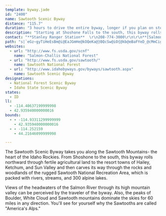 ```yaml
---
template: byway.jade
id: "2400"
name: Sawtooth Scenic Byway
distance: "115.7"
duration: "3 hours to drive the entire byway, longer if you plan on stopping along the way."
description: "Starting at Shoshone Falls to the south, this byway rolls northward through the European-style ski resort of Sun Valley and carves its way through the Sawtooth National Recreation Area."
contact: "**Stanley Ranger Station**  \r\n208-774-3000\r\n\r\n**[Salmon-Challis National Forest](http://www.fs.fed.us/r4/sc/)**  \r\n208-756-5100\r\n\r\n**[Sawtooth National Forest](http://www.fs.fed.us/r4/sawtooth/)**  \r\n208-737-3200"
path: "s|`eGz~gyTiHeEsBm@i@EaJGmHe@kOQeKa@}BQcSw@iO{@kb@eBaFYeD_@cMmCig@iMaJeCmi@iPqDy@{LsByHeAeFe@_YBmx@^et@?ya@XeeAL{m@EgYMem@?yGEcS_AeJeAiJsAoGmAeR{EgH}ByOiG}~C{qAmdBis@i{A_o@cvHy_DiDeBsEeB{_@iPaZuLeNeGm{@a^gj@wUuL_F}EcBsEwA}GkBiRmEgC_@{NmBuKeAoO}@}lGmc@qHm@}IaAq|@yKcH_Bo~@yUgMyCo^kEud@aGgEw@}GoBmGqCkDoBebAon@ox@yj@qDkB_Ba@whDyf@qFsA_d@_OiD_@sSgA}Da@mDcAyB{@mh@eUaHeBiDk@cBKgl@?cAAoAW{JgEmX}M}CoAaEm@sUoBiDc@oNmDaFgBiCgBsC_DoRoXiDsE_BiBwAqAiBmAyAq@}Cu@_CWwEEw}@A_TLiNS_bAEq_BD_CPsATq^lMgJtCaI~Ccb@tNgFrBqPrFqQrGmKfDaE~AcYbKgB~@{B~AmnBjjBkc@xb@cuAtrAs@`AeAvC_@nBSlCElDNjBT|A`BzGJnB?jAYlBe@dB}@`ByBjBqbBljA}BxAmI`EqHxBq[rGmD`AoRfH}TjJoJnDcEjA{B^mDReF?afA}@gMUuAD_C^i_Bnk@eYzJ{s@tW{DfBkN`Iab@|WwCtAwGxB}EhA{Df@qi@rE_\\tDuWjDs|@~EoC?wFe@mEs@eIqCsGsCcj@wSmBkA_A{@iB}B}CcFuA}AaBaAuAe@qCSoBDyBl@kJpCsE`BqHrCqKtE{YnKkSpI_JlEeMlFiBnAe@h@}LnRq@`AiAdA}Ah@uANmCFgBGuTJi@Bs@Vo@d@eApAyQvX}@|@cAp@cD~AcBd@aAFir@lCsD\\eoAhRiFdBqKtEwP`HmKnFyM~HoAd@oA`@{NpBoJjB{LrDiI`DmE~BwE`DkE`EuC~CgErFwEzE_B~@yBt@wCV_CSwB_@gHmBcBSeEQkDLmCb@_EbAy@\\ql@vZ}i@nX}RdKgKrGiP~LiPhL{YvTee@bb@ut@zn@wG|GqA~AoHrKkXfd@iC`FsA~CyClIgBfGkBzImBzMiAnOUfMDhK^lKjJzpBh@hKdB`PvAzHlDzO`bA|kE~A`J|@nGj@pGb@dHNdGH`IEdGOfEmB`_@iA`QgBp[gN~hC}@tN{@rJiAvIwClPiAzEgFlQyBzFsDrImFhKaDdF{EzGkEbFqEvEoE~DkHnFud@xZuGlFcK~IsNrL}e@`b@eE`FwDzFyAdCcCxFoc@fmAuB`I]pBcCrRyArIiAxE{BzHoCfH_DxGsAbCcDbE{DxC_DtAsAVuALmDEyQkAwGUcCNsA\\yCxAiAx@}BtCu@xAqBdGiG~U_AxCoApCqTj^_BxBo@n@mAx@oBv@kKxA}FlAaDjAsBnAgFjEyC`Die@ph@wFzE}FlDgC`AiCt@oEz@k]lDaB^qAf@sB|AaBnCeApEUbEDbBn@`HN`EG`BW|A_@tAo@jAs@`AuJpHuBlBiBdCcBlCm@hAyB`GiGhUi@pAm@dA{@t@}BpAiCd@{Ij@kE`A_C`AiFvCuLtFiR`G_Al@mB|Bo@fAwCnIo@jAy@v@cAd@eAT}GLcAT_Ah@s@~@o@~BIpCZlBVn@~@nArAl@`@DvAOzAy@~F{DpAShAPhAz@l@pAlAvIVp@`@d@d@Xh@Dh@EhCy@vAQj@Jb@\\^b@Xt@Hx@QnGPzAVn@`@`@d@Xh@JxDXh@LnAv@|@lAn@`B^pBDtBEx@UpBi@fB_ApA}B~Bo@`Ag@rAOr@KxBB|@^nBt@xAhA~@d@LvABnA_@lFyEnAk@vAEtA\\b@XdAfAl@dBJx@Bz@OvBwArGUzAC|@RnBr@~A^d@b@Zh@Pj@?h@MbA_AnAqCr@aAd@[h@Ih@Hf@T`@d@rBfFrC~ElCnFrBdC~@l@dAb@`H`AbA^~@p@v@`Aj@lAxAlGb@vAj@fAfAz@f@RjGjAlAv@^f@~AzEZj@d@^pAZh@AlCa@h@?h@Ld@^Zl@Rp@Dz@E|@Sr@[l@c@`@eAVgAWmGgCg@Mk@?i@La@\\_@h@St@i@fDUt@o@hA_DfEc@bAIjANbBhBbGh@zDDbBUlH?`Bx@|Z?fE]lBYr@eBdDs@`Ae@^sAd@y@?eASiA}@a@g@o@eB{AcLo@eBa@e@kAm@}GsAmBk@_AsAc@kBo@}D_@sA_@k@c@Yi@Qk@?i@Lc@\\_@d@o@dBcBhK?x@Hx@Tr@hBxDJx@Bx@[rB}AtFIv@?xBb@tENdE?dBSbEo@~DmIra@_@xAg@pA_@h@_@b@sAj@cGTeAPgZnNwC~@cC?yBy@iAeAaBsCuAgBe@_@qAe@uA?qA\\gA`As@~AOx@Ix@BrBXnBTt@vE`JhBfCx@x@xBfB~DjCtDfDbY|\\fBlCvAzC|@zCv@vDT~A^lHi@lgBU`Ei@xDm@rCu@xByAfDcBfC}AdByBdBoAn@mSrIwKzEmkAls@cDzBc@b@{AzBgA~BcEtMuPdh@uIvX_@~@i@t@eAfA{DjCgWnOck@p]_DzAoB^gABcCWyXuGwBeAiKuHyE{CgFwBeUmGwEs@gEYgD?uDL}Ev@wFdB_K`EqsEzmBaC|@gFrAiDl@wD`@_CLaHH_`@DwiA`@sj@H{KHmj@BgZLwXEuMJuIg@igAuMeBEyDLaEf@yAb@ilAbh@av@z[wtAvl@coDvgA}CxAab@|T{HxDqoAtg@gIjCs`Dj{@wJpCyB`AsBlByAzB}D~KmAdEkKlX_C`I}AdG}BzLuBnMaDhP_@xAeDrIgDzG}C~G}A`Fo@lCs@`Eu@tIOjEBrIT|JD`FK~DYfDs@zD_BfFaB|C{@hA_C|Bs@j@{ItD{}@j\\yZhLeIhCsFz@_FJeNQkEDyNjAiFDqFQgFe@_UoDyb@wHaJoA"
websites: 
  - url: "http://www.fs.usda.gov/scnf"
    name: "Salmon-Challis National Forest"
  - url: "http://www.fs.usda.gov/sawtooth/"
    name: Sawtooth National Forest
  - url: "http://www.idahobyways.gov/byways/sawtooth.aspx"
    name: Sawtooth Scenic Byway
designations: 
  - National Forest Scenic Byway
  - Idaho State Scenic Byway
states: 
  - ID
ll: 
  - -114.40637199999998
  - 42.935940000000016
bounds: 
  - - -114.93311299999999
    - 42.935940000000016
  - - -114.252159
    - 44.21646099999998

---
```


<p>The Sawtooth Scenic Byway takes you along the Sawtooth Mountains- the heart of the Idaho Rockies. From Shoshone to the south, this byway rolls northward through fertile agricultural land to the resort towns of Hailey, Ketchum, and Sun Valley and then carves its way through the rocks and woodlands of the rugged Sawtooth National Recreation Area, which is packed with rivers, streams, and 300 alpine lakes.</p>

<p>Views of the headwaters of the Salmon River through its high mountain valley can be perceived by the traveler of the byway.  Also, the peaks of Boulder, White Cloud and Sawtooth mountains dominate the skies for 60 miles in any direction. You'll see for yourself why the Sawtooths are called "America's Alps."</p>
